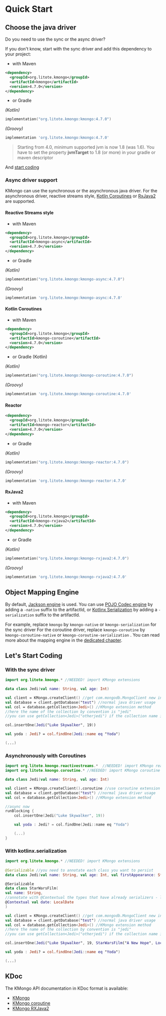 # Quick Start

## Choose the java driver

Do you need to use the sync or the async driver?

If you don't know, start with the sync driver and add this dependency to your project:

- with Maven

```xml
<dependency>
  <groupId>org.litote.kmongo</groupId>
  <artifactId>kmongo</artifactId>
  <version>4.7.0</version>
</dependency>
```

- or Gradle 

*(Kotlin)* 
```kotlin
implementation("org.litote.kmongo:kmongo:4.7.0")
``` 
*(Groovy)* 
```groovy
implementation 'org.litote.kmongo:kmongo:4.7.0'
```   

> Starting from 4.0, minimum supported jvm is now 1.8 (was 1.6).
> You have to set the property **jvmTarget** to 1.8 (or more) in your gradle or maven descriptor

And [start coding](#lets-start-coding)

### Async driver support

KMongo can use the synchronous or the asynchronous java driver. 
For the asynchronous driver, reactive streams style, [Kotlin Coroutines](https://kotlinlang.org/docs/reference/coroutines.html) or [RxJava2](http://reactivex.io/) are supported.

#### Reactive Streams style

- with Maven

```xml
<dependency>
  <groupId>org.litote.kmongo</groupId>
  <artifactId>kmongo-async</artifactId>
  <version>4.7.0</version>
</dependency>
```

- or Gradle

*(Kotlin)* 
```kotlin
implementation("org.litote.kmongo:kmongo-async:4.7.0")
``` 
*(Groovy)* 
```groovy
implementation 'org.litote.kmongo:kmongo-async:4.7.0'
```

#### Kotlin Coroutines

- with Maven

```xml
<dependency>
  <groupId>org.litote.kmongo</groupId>
  <artifactId>kmongo-coroutine</artifactId>
  <version>4.7.0</version>
</dependency>
```

- or Gradle (Kotlin)

*(Kotlin)* 
```kotlin
implementation("org.litote.kmongo:kmongo-coroutine:4.7.0")
``` 
*(Groovy)* 
```groovy
implementation 'org.litote.kmongo:kmongo-coroutine:4.7.0'
```

#### Reactor

```xml
<dependency>
  <groupId>org.litote.kmongo</groupId>
  <artifactId>kmongo-reactor</artifactId>
  <version>4.7.0</version>
</dependency>
```

- or Gradle

*(Kotlin)* 
```kotlin
implementation("org.litote.kmongo:kmongo-reactor:4.7.0")
``` 
*(Groovy)* 
```groovy
implementation 'org.litote.kmongo:kmongo-reactor:4.7.0'
```

#### RxJava2

- with Maven

```xml
<dependency>
  <groupId>org.litote.kmongo</groupId>
  <artifactId>kmongo-rxjava2</artifactId>
  <version>4.7.0</version>
</dependency>
```

- or Gradle

*(Kotlin)* 
```kotlin
implementation("org.litote.kmongo:kmongo-rxjava2:4.7.0")
``` 
*(Groovy)* 
```groovy
implementation 'org.litote.kmongo:kmongo-rxjava2:4.7.0'
```

## Object Mapping Engine

By default, [Jackson engine](https://github.com/FasterXML/jackson) is used.
You can use [POJO Codec engine](https://mongodb.github.io/mongo-java-driver/3.5/bson/pojos/) 
by adding a ```-native``` suffix to the artifactId, or
[Kotlinx Serialization](https://github.com/Kotlin/kotlinx.serialization)
by adding a ```-serialization``` suffix to the artifactId.

For example, replace ```kmongo``` by ```kmongo-native``` or ```kmongo-serialization``` for the sync driver
For the coroutine driver, replace ```kmongo-coroutine``` by ```kmongo-coroutine-native```  or ```kmongo-coroutine-serialization``` .
You can read more about the mapping engine in the [dedicated chapter](../object-mapping#how-to-choose-the-mapping-engine). 

## Let's Start Coding

### With the sync driver

```kotlin
import org.litote.kmongo.* //NEEDED! import KMongo extensions

data class Jedi(val name: String, val age: Int)

val client = KMongo.createClient() //get com.mongodb.MongoClient new instance
val database = client.getDatabase("test") //normal java driver usage
val col = database.getCollection<Jedi>() //KMongo extension method
//here the name of the collection by convention is "jedi"
//you can use getCollection<Jedi>("otherjedi") if the collection name is different

col.insertOne(Jedi("Luke Skywalker", 19))

val yoda : Jedi? = col.findOne(Jedi::name eq "Yoda")

(...)
```

### Asynchronously with Coroutines

```kotlin
import org.litote.kmongo.reactivestreams.*  //NEEDED! import KMongo reactivestreams extensions
import org.litote.kmongo.coroutine.* //NEEDED! import KMongo coroutine extensions

data class Jedi(val name: String, val age: Int)

val client = KMongo.createClient().coroutine //use coroutine extension
val database = client.getDatabase("test") //normal java driver usage
val col = database.getCollection<Jedi>() //KMongo extension method

//async now
runBlocking {
    col.insertOne(Jedi("Luke Skywalker", 19))

    val yoda : Jedi? = col.findOne(Jedi::name eq "Yoda")

    (...)
}

```

### With kotlinx.serialization

```kotlin
import org.litote.kmongo.* //NEEDED! import KMongo extensions
       
@Serializable //you need to annotate each class you want to persist
data class Jedi(val name: String, val age: Int, val firstAppearance: StarWarsFilm)   

@Serializable
data class StarWarsFilm(
val name: String,             
//annotate with @Contextual the types that have already serializers - look at kotlinx.serialization documentation
@Contextual val date: LocalDate
)

val client = KMongo.createClient() //get com.mongodb.MongoClient new instance
val database = client.getDatabase("test") //normal java driver usage
val col = database.getCollection<Jedi>() //KMongo extension method
//here the name of the collection by convention is "jedi"
//you can use getCollection<Jedi>("otherjedi") if the collection name is different

col.insertOne(Jedi("Luke Skywalker", 19, StarWarsFilm("A New Hope", LocalDate.of(1977, Month.MAY, 25))))

val yoda : Jedi? = col.findOne(Jedi::name eq "Yoda")

(...)
```

## KDoc

The KMongo API documentation in KDoc format is available:

- [KMongo](https://litote.org/kmongo/dokka/kmongo/org.litote.kmongo/index.html)
- [KMongo coroutine](https://litote.org/kmongo/dokka/kmongo/org.litote.kmongo.coroutine/index.html)
- [KMongo RXJava2](https://litote.org/kmongo/dokka/kmongo/org.litote.kmongo.rxjava2/index.html)
